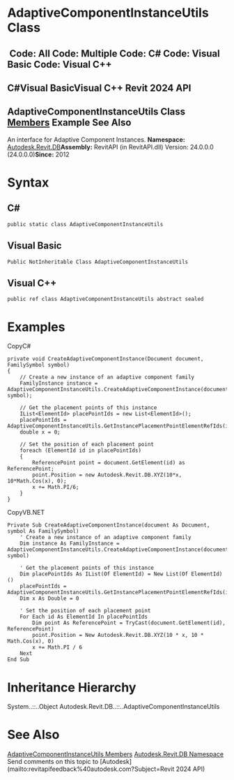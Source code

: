 # AdaptiveComponentInstanceUtils Class

﻿
 Code: All Code: Multiple Code: C# Code: Visual Basic Code: Visual C++   
---  
C#Visual BasicVisual C++
Revit 2024 API  
---  
AdaptiveComponentInstanceUtils Class  
[Members](e2dffdd5-152e-937f-940a-5fd6fa06df6b.md "AdaptiveComponentInstanceUtils Members") Example See Also  
---  
An interface for Adaptive Component Instances. 
**Namespace:** [Autodesk.Revit.DB](87546ba7-461b-c646-cbb1-2cb8f5bff8b2.md "Autodesk.Revit.DB Namespace")**Assembly:** RevitAPI (in RevitAPI.dll) Version: 24.0.0.0 (24.0.0.0)**Since:** 2012 
# Syntax
C#  
---  
```text
public static class AdaptiveComponentInstanceUtils
```
  
Visual Basic  
---  
```text
Public NotInheritable Class AdaptiveComponentInstanceUtils
```
  
Visual C++  
---  
```text
public ref class AdaptiveComponentInstanceUtils abstract sealed
```
  
# Examples
CopyC#
```text
private void CreateAdaptiveComponentInstance(Document document, FamilySymbol symbol)
{
    // Create a new instance of an adaptive component family
    FamilyInstance instance = AdaptiveComponentInstanceUtils.CreateAdaptiveComponentInstance(document, symbol);

    // Get the placement points of this instance
    IList<ElementId> placePointIds = new List<ElementId>();
    placePointIds = AdaptiveComponentInstanceUtils.GetInstancePlacementPointElementRefIds(instance);
    double x = 0;

    // Set the position of each placement point
    foreach (ElementId id in placePointIds)
    {
        ReferencePoint point = document.GetElement(id) as ReferencePoint;
        point.Position = new Autodesk.Revit.DB.XYZ(10*x, 10*Math.Cos(x), 0);
        x += Math.PI/6;
    }
}
```

CopyVB.NET
```text
Private Sub CreateAdaptiveComponentInstance(document As Document, symbol As FamilySymbol)
    ' Create a new instance of an adaptive component family
    Dim instance As FamilyInstance = AdaptiveComponentInstanceUtils.CreateAdaptiveComponentInstance(document, symbol)

    ' Get the placement points of this instance
    Dim placePointIds As IList(Of ElementId) = New List(Of ElementId)()
    placePointIds = AdaptiveComponentInstanceUtils.GetInstancePlacementPointElementRefIds(instance)
    Dim x As Double = 0

    ' Set the position of each placement point
    For Each id As ElementId In placePointIds
        Dim point As ReferencePoint = TryCast(document.GetElement(id), ReferencePoint)
        point.Position = New Autodesk.Revit.DB.XYZ(10 * x, 10 * Math.Cos(x), 0)
        x += Math.PI / 6
    Next
End Sub
```

# Inheritance Hierarchy
System..::..Object Autodesk.Revit.DB..::..AdaptiveComponentInstanceUtils
# See Also
[AdaptiveComponentInstanceUtils Members](e2dffdd5-152e-937f-940a-5fd6fa06df6b.md "AdaptiveComponentInstanceUtils Members")
[Autodesk.Revit.DB Namespace](87546ba7-461b-c646-cbb1-2cb8f5bff8b2.md "Autodesk.Revit.DB Namespace")
Send comments on this topic to [Autodesk](mailto:revitapifeedback%40autodesk.com?Subject=Revit 2024 API)